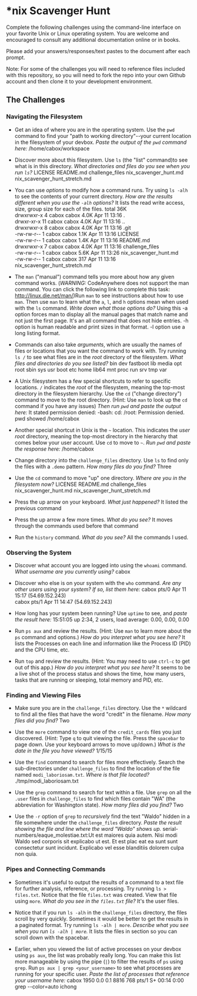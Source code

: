 # *nix Scavenger Hunt

Complete the following challenges using the command-line interface on your favorite
Unix or Linux operating system. You are welcome and encouraged to consult any
additional documentation online or in books.

Please add your answers/responses/text pastes to the document after each prompt.

Note: For some of the challenges you will need to reference files included with
this repository, so you will need to fork the repo into your own Github account
and then clone it to your development environment.

## The Challenges

### Navigating the Filesystem

* Get an idea of where you are in the operating system. Use the `pwd` command to find your "path to working directory"--your current location in the filesystem of your devbox. *Paste the output of the `pwd` command here:* /home/cabox/workspace 

* Discover more about this filesystem. Use `ls` (the "list" command)to see what is in this directory. *What directories and files do you see when you run `ls`?* LICENSE  README.md  challenge_files  nix_scavenger_hunt.md  nix_scavenger_hunt_stretch.md 

* You can use *options* to modify how a command runs. Try using `ls -alh` to see the contents of your current directory. *How are the results different when you use the `-alh` options?* It lists the read write access, size, group size for each of the files. 
total 36K                                                                                                      
drwxrwxr-x  4 cabox cabox 4.0K Apr 11 13:16 .                                                                  
drwxr-xr-x 11 cabox cabox 4.0K Apr 11 13:16 ..                                                                 
drwxrwxr-x  8 cabox cabox 4.0K Apr 11 13:16 .git                                                               
-rw-rw-r--  1 cabox cabox 1.1K Apr 11 13:16 LICENSE                                                            
-rw-rw-r--  1 cabox cabox 1.4K Apr 11 13:16 README.md                                                          
drwxrwxr-x  7 cabox cabox 4.0K Apr 11 13:16 challenge_files                                                    
-rw-rw-r--  1 cabox cabox 5.6K Apr 11 13:26 nix_scavenger_hunt.md                                              
-rw-rw-r--  1 cabox cabox  317 Apr 11 13:16 nix_scavenger_hunt_stretch.md 

* The `man` ("manual") command tells you more about how any given command works. (*WARNING:* CodeAnywhere does not support the man command. You can click the following link to complete this task: http://linux.die.net/man/)Run `man` to see instructions about how to use `man`. Then use `man` to learn what the `a`, `l`, and `h` options mean when used with the `ls` command. *Write down what those options do?*  Using this -a option forces man to display all the manual pages that match name and not just the first page. It's an all command that does not hide entries. -h option is human readable and print sizes in that format. -l option use a long listing format.

* Commands can also take *arguments*, which are usually the names of files or locations that you want the command to work with. Try running `ls /` to see what files are in the *root* directory of the filesystem. *What files and directories do you see listed?* bin   dev  fastboot  lib    media  opt   root  sbin  sys  usr boot  etc  home  lib64  mnt    proc  run   srv   tmp  var 

* A Unix filesystem has a few special shortcuts to refer to specific locations. `/` indicates the *root* of the filesystem, meaning the top-most directory in the filesystem hierarchy. Use the `cd` ("change directory") command to move to the root directory. (Hint: Use `man` to look up the `cd` command if you have any issues) *Then run `pwd` and paste the output here:* It stated permission denied: -bash: cd: /root: Permission denied. pwd showed /home/cabox  

* Another special shortcut in Unix is the `~` location. This indicates the *user root* directory, meaning the top-most directory in the hierarchy that comes below your user account. Use `cd` to move to `~`. *Run `pwd` and paste the response here:* /home/cabox 

* Change directory into the `challenge_files` directory. Use `ls` to find only the files with a `.demo` pattern. *How many files do you find?* Three

* Use the `cd` command to move "up" one directory. *Where are you in the filesystem now?* LICENSE  README.md  challenge_files  nix_scavenger_hunt.md  nix_scavenger_hunt_stretch.md    

* Press the up arrow on your keyboard. *What just happened?* It listed the previous command

* Press the up arrow a few more times. *What do you see?* It moves through the commands used before that command 

* Run the `history` command. *What do you see?* All the commands I used.

### Observing the System

* Discover what account you are logged into using the `whoami` command. *What username are you currently using?*
cabox

* Discover who else is on your system with the `who` command. *Are any other users using your system? If so, list them here:* cabox    pts/0        Apr 11 15:17 (54.69.152.243)                                                                  
cabox    pts/1        Apr 11 14:47 (54.69.152.243) 

* How long has your system been running? Use `uptime` to see, and *paste the result here:*
15:51:05 up  2:34,  2 users,  load average: 0.00, 0.00, 0.00

* Run `ps aux` and review the results. (Hint: Use `man` to learn more about the `ps` command and options.) *How do you interpret what you see here?* It lists the Processes on each line and information like the Process ID (PID) and the CPU time, etc.

* Run `top` and review the results. (Hint: You may need to use `ctrl-c` to get out of this app.) *How do you interpret what you see here?* It seems to be a live shot of the process status and  shows the time, how many users, tasks that are running or sleeping, total memory and PID, etc.

### Finding and Viewing Files

* Make sure you are in the `challenge_files` directory. Use the `*` wildcard to find all the files that have the word "credit" in the filename. *How many files did you find?* Two

* Use the `more` command to view one of the `credit_cards` files you just discovered. (Hint: Type `q` to quit viewing the file. Press the `spacebar` to page down. Use your keyboard arrows to move up/down.) *What is the date in the file you have viewed?* 1/15/15

* Use the `find` command to search for files more effectively. Search the sub-directories under `challenge_files` to find the location of the file named `modi_laboriosam.txt`. *Where is that file located?* ./tmp/modi_laboriosam.txt  

* Use the `grep` command to search for text within a file. Use `grep` on all the `.user` files in `challenge_files` to find which files contain "WA" (the abbreviation for Washington state). *How many files did you find?* Two

* Use the `-r` option of `grep` to *recursively* find the text "Waldo" hidden in a file somewhere under the `challenge_files` directory. *Paste the result showing the file and line where the word "Waldo" shows up.* serial-numbers/eaque_molestiae.txt:Ut est maiores quia autem. Nisi modi Waldo sed corporis sit explicabo ut est. Et est plac
eat ea sunt sunt consectetur sunt incidunt. Explicabo vel esse blanditiis dolorem culpa non quia.   

### Pipes and Connecting Commands

* Sometimes it's useful to output the results of a command to a text file for further analysis, reference, or processing. Try running `ls > files.txt`. Notice that the file `files.txt` was created. View that file using `more`. *What do you see in the `files.txt` file?* It's the user files.

* Notice that if you run `ls -alh` in the `challenge_files` directory, the files scroll by very quickly. Sometimes it would be better to get the results in a paginated format. Try running `ls -alh | more`. *Describe what you see when you run `ls -alh | more`.* It lists the files in section so you can scroll down with the spacebar.

* Earlier, when you viewed the list of active processes on your devbox using `ps aux`, the list was probably really long. You can make this list more manageable by using the pipe (`|`) to filter the results of `ps` using `grep`. Run `ps aux | grep <your_username>` to see what processes are running for your specific user. *Paste the list of processes that reference your username here:* cabox     1950  0.0  0.1   8816   768 pts/1    S+   00:14   0:00 grep --color=auto ichong                                   

